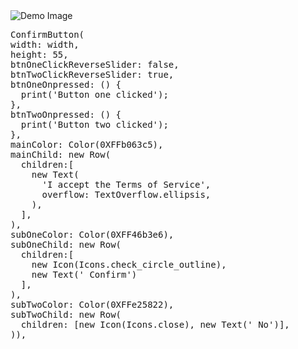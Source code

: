 <img src="https://github.com/ashanftw/slider_confirm_button/raw/master/untitled.gif" alt="Demo Image" style="max-width:100%;">
<pre>
ConfirmButton(
width: width,
height: 55,
btnOneClickReverseSlider: false,
btnTwoClickReverseSlider: true,
btnOneOnpressed: () {
  print('Button one clicked');
},
btnTwoOnpressed: () {
  print('Button two clicked');
},
mainColor: Color(0XFFb063c5),
mainChild: new Row(
  children:<Widget>[
    new Text(
      'I accept the Terms of Service',
      overflow: TextOverflow.ellipsis,
    ),
  ],
),
subOneColor: Color(0XFF46b3e6),
subOneChild: new Row(
  children:<Widget>[
    new Icon(Icons.check_circle_outline),
    new Text(' Confirm')
  ],
),
subTwoColor: Color(0XFFe25822),
subTwoChild: new Row(
  children: <Widget>[new Icon(Icons.close), new Text(' No')],
)),
</pre>